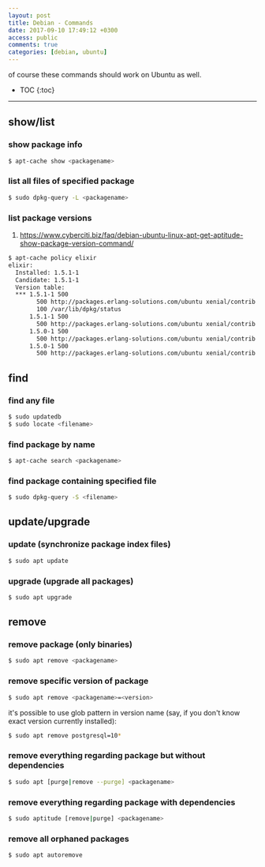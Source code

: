 ```yaml
---
layout: post
title: Debian - Commands
date: 2017-09-10 17:49:12 +0300
access: public
comments: true
categories: [debian, ubuntu]
---
```


of course these commands should work on Ubuntu as well.

<!-- more -->

* TOC
{:toc}
<hr>

show/list
---------

### show package info

```sh
$ apt-cache show <packagename>
```

### list all files of specified package

```sh
$ sudo dpkg-query -L <packagename>
```

### list package versions

1. <https://www.cyberciti.biz/faq/debian-ubuntu-linux-apt-get-aptitude-show-package-version-command/>

```sh
$ apt-cache policy elixir
elixir:
  Installed: 1.5.1-1
  Candidate: 1.5.1-1
  Version table:
  *** 1.5.1-1 500
        500 http://packages.erlang-solutions.com/ubuntu xenial/contrib amd64 Packages
        100 /var/lib/dpkg/status
      1.5.1-1 500
        500 http://packages.erlang-solutions.com/ubuntu xenial/contrib i386 Packages
      1.5.0-1 500
        500 http://packages.erlang-solutions.com/ubuntu xenial/contrib amd64 Packages
      1.5.0-1 500
        500 http://packages.erlang-solutions.com/ubuntu xenial/contrib i386 Packages
```

find
----

### find any file

```sh
$ sudo updatedb
$ sudo locate <filename>
```

### find package by name

```sh
$ apt-cache search <packagename>
```

### find package containing specified file

```sh
$ sudo dpkg-query -S <filename>
```

update/upgrade
--------------

### update (synchronize package index files)

```sh
$ sudo apt update
```

### upgrade (upgrade all packages)

```sh
$ sudo apt upgrade
```

remove
------

### remove package (only binaries)

```sh
$ sudo apt remove <packagename>
```

### remove specific version of package

```sh
$ sudo apt remove <packagename>=<version>
```

it's possible to use glob pattern in version name (say, if you don't know exact
version currently installed):

```sh
$ sudo apt remove postgresql=10*
```

### remove everything regarding package but without dependencies

```sh
$ sudo apt [purge|remove --purge] <packagename>
```

### remove everything regarding package with dependencies

```sh
$ sudo aptitude [remove|purge] <packagename>
```

### remove all orphaned packages

```sh
$ sudo apt autoremove
```
